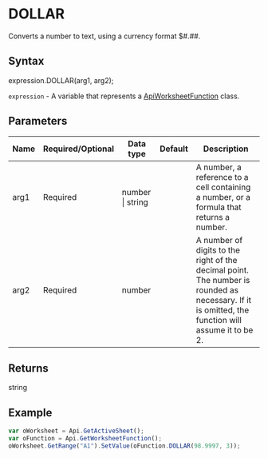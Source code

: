 # DOLLAR

Converts a number to text, using a currency format $#.##.

## Syntax

expression.DOLLAR(arg1, arg2);

`expression` - A variable that represents a [ApiWorksheetFunction](../ApiWorksheetFunction.md) class.

## Parameters

| **Name** | **Required/Optional** | **Data type** | **Default** | **Description** |
| ------------- | ------------- | ------------- | ------------- | ------------- |
| arg1 | Required | number &#124; string |  | A number, a reference to a cell containing a number, or a formula that returns a number. |
| arg2 | Required | number |  | A number of digits to the right of the decimal point. The number is rounded as necessary. If it is omitted, the function will assume it to be 2. |

## Returns

string

## Example



```javascript
var oWorksheet = Api.GetActiveSheet();
var oFunction = Api.GetWorksheetFunction();
oWorksheet.GetRange("A1").SetValue(oFunction.DOLLAR(98.9997, 3));
```
